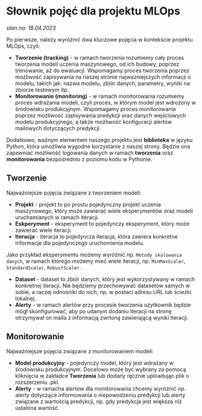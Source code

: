 # Słownik pojęć dla projektu MLOps
*stan na: 18.04.2023*

Po pierwsze, należy wyróżnić dwa kluczowe pojęcia w kontekście projektu MLOps, czyli:
- **Tworzenie (tracking)** - w ramach tworzenia rozumiemy cały proces tworzenia modeli uczenia maszynowego, od ich budowy, poprzez trenowanie, aż do ewaluacji. 
  Wspomagamy proces tworzenia poprzez możliwość zapisywania na naszej stronie najwazniejszych informacji o modelu, takich jak:
  nazwa modelu, zbiór danych, parametry, wyniki na zbiorze testowym itp.
- **Monitorowanie (monitoring)** - w ramach monitorowania rozumiemy proces wdrażania modeli, czyli proces, w którym model jest wdrożony w środowisku produkcyjnym. 
  Wspomagamy proces monitorowania poprzez możliwość zapisywania predykcji oraz danych wejściowych modelu produkcyjnego, a także możliwość
  konfiguracji alertów mailowych dotyczących predykcji.

Dodatkowo, ważnym elementem naszego projektu jest **biblioteka** w języku Python, która umożliwia wygodne korzystanie z naszej strony.
Będzie ona zapewniać możliwość logowania danych w ramach **tworzenia** oraz **monitorowania** bezpośrednio z poziomu kodu w Pythonie.

## Tworzenie
Najważniejsze pojęcia związane z tworzeniem modeli:
- **Projekt** - projekt to po prostu pojedynczny projekt uczenia maszynowego, który może zawierać wiele eksperymentów 
  oraz modeli uruchamianych w ramach iteracji.
- **Eskperyment** - eksperyment to pojedynczy eksperyment, który może zawierać wiele iteracji.
- **Iteracja** - iteracja to pojedyncza iteracja, która zawiera konkretne informacje dla pojedynczego uruchomienia modelu.

Jako przykład eksperymentu możemy wyróżnić np. `Metody skalowania danych`, w ramach którego możemy mieć wiele iteracji, 
  np. `MinMaxScaler`, `StandardScaler`, `RobustScaler`.

- **Dataset** - dataset to zbiór danych, który jest wykorzystywany w ramach konkretnej iteracji.
  Nie będziemy przechowywać datasetów samych w sobie, a raczej odnośniki do nich, np. w postaci adresu URL lub ścieżki lokalnej.
- **Alerty** - w ramach alertów przy procesie tworzenia użytkownik będzie mógł skonfigurować,
  aby po udanym dodaniu iteracji na stronę otrzymywał on maila z informacją zwrtoną zawierającą wyniki iteracji.

## Monitorowanie
Najważniejsze pojęcia związane z monitorowaniem modeli:
- **Model produkcyjny** - pojedynczy model, który jest wdrażany w środowisku produkcyjnym. Docelowo może być wybrany
  za pomocą kliknięcia w zakładce **Tworzenia** lub dodany ręcznie uploadując plik o rozszerzeniu .pkl.
- **Alerty** - w ramacha alertów dla monitorowania chcemy wyróżnić np. alerty dotyczące informowania o niepowodzeniu predykcji lub
alerty związane z wartością predykcji, np. gdy predykcja jest większa niż ustalona wartość.